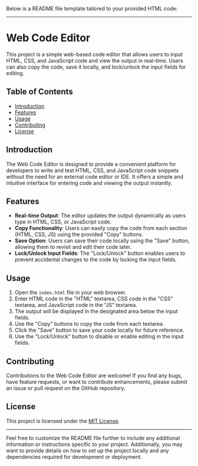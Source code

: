Below is a README file template tailored to your provided HTML code:

---

# Web Code Editor

This project is a simple web-based code editor that allows users to input HTML, CSS, and JavaScript code and view the output in real-time. Users can also copy the code, save it locally, and lock/unlock the input fields for editing.

## Table of Contents

- [Introduction](#introduction)
- [Features](#features)
- [Usage](#usage)
- [Contributing](#contributing)
- [License](#license)

## Introduction

The Web Code Editor is designed to provide a convenient platform for developers to write and test HTML, CSS, and JavaScript code snippets without the need for an external code editor or IDE. It offers a simple and intuitive interface for entering code and viewing the output instantly.

## Features

- **Real-time Output**: The editor updates the output dynamically as users type in HTML, CSS, or JavaScript code.
- **Copy Functionality**: Users can easily copy the code from each section (HTML, CSS, JS) using the provided "Copy" buttons.
- **Save Option**: Users can save their code locally using the "Save" button, allowing them to revisit and edit their code later.
- **Lock/Unlock Input Fields**: The "Lock/Unlock" button enables users to prevent accidental changes to the code by locking the input fields.

## Usage

1. Open the `index.html` file in your web browser.
2. Enter HTML code in the "HTML" textarea, CSS code in the "CSS" textarea, and JavaScript code in the "JS" textarea.
3. The output will be displayed in the designated area below the input fields.
4. Use the "Copy" buttons to copy the code from each textarea.
5. Click the "Save" button to save your code locally for future reference.
6. Use the "Lock/Unlock" button to disable or enable editing in the input fields.

## Contributing

Contributions to the Web Code Editor are welcome! If you find any bugs, have feature requests, or want to contribute enhancements, please submit an issue or pull request on the GitHub repository.

## License

This project is licensed under the [MIT License](LICENSE).

---

Feel free to customize the README file further to include any additional information or instructions specific to your project. Additionally, you may want to provide details on how to set up the project locally and any dependencies required for development or deployment.
